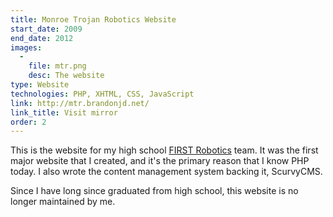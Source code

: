 ```yaml
---
title: Monroe Trojan Robotics Website
start_date: 2009
end_date: 2012
images:
  -
    file: mtr.png
    desc: The website
type: Website
technologies: PHP, XHTML, CSS, JavaScript
link: http://mtr.brandonjd.net/
link_title: Visit mirror
order: 2
---
```

This is the website for my high school [FIRST Robotics](http://www.usfirst.org) team. It was the first major website that I created, and it's the primary reason that I know PHP today. I also wrote the content management system backing it, ScurvyCMS.

Since I have long since graduated from high school, this website is no longer maintained by me.

